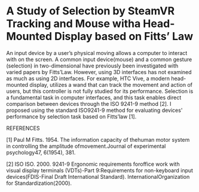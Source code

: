 # A Study of Selection by SteamVR Tracking and Mouse witha Head-Mounted Display based on Fitts’ Law

An input device by a user’s physical moving allows a computer to interact with on the screen. A common input device(mouse) and a common gesture (selection) in two-dimensional have previously been investigated with varied papers by Fitts’Law. However, using 3D interfaces has not examined as much as using 2D interfaces.  For example, HTC Vive, a modern head-mounted display, utilizes a wand that can track the movement and action of users, but this controller is not fully studied for its performance. Selection is a fundamental task in computer interfaces, and this task enables direct comparison between devices through the ISO 9241-9 method [2]. I proposed using the standard ISO9241-9 method for evaluating devices' performance by selection task based on Fitts’law [1].

REFERENCES

[1]  Paul M Fitts. 1954. The information capacity of thehuman motor system in controlling the amplitude ofmovement.Journal of experimental psychology47, 6(1954), 381.

[2]  ISO ISO. 2000. 9241-9 Ergonomic requirements foroffice work with visual display terminals (VDTs)-Part 9:Requirements for non-keyboard input devices(FDIS-Final Draft International Standard). InternationalOrganization for Standardization(2000).
